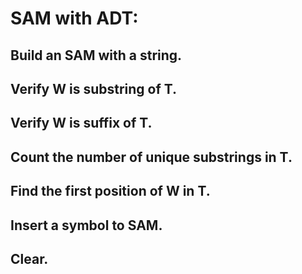 # SAM with ADT:


## Build an SAM with a string.
## Verify W is substring of T.
## Verify W is suffix of T.
## Count the number of unique substrings in T.
## Find the first position of W in T.
## Insert a symbol to SAM.
## Clear.

